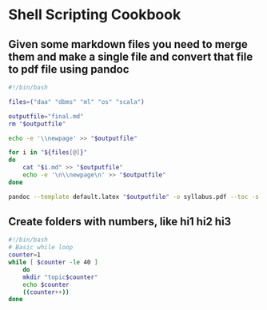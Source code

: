# Shell Scripting Cookbook

## Given some markdown files you need to merge them and make a single file and convert that file to pdf file using pandoc

```bash
#!/bin/bash

files=("daa" "dbms" "ml" "os" "scala")

outputfile="final.md"
rm "$outputfile"

echo -e '\\newpage' >> "$outputfile"

for i in "${files[@]}"
do
    cat "$i.md" >> "$outputfile"
    echo -e '\n\\newpage\n' >> "$outputfile"
done

pandoc --template default.latex "$outputfile" -o syllabus.pdf --toc -s
```

## Create folders with numbers, like hi1 hi2 hi3

```bash
#!/bin/bash
# Basic while loop
counter=1
while [ $counter -le 40 ]
    do
    mkdir "topic$counter"
    echo $counter
    ((counter++))
done
```

